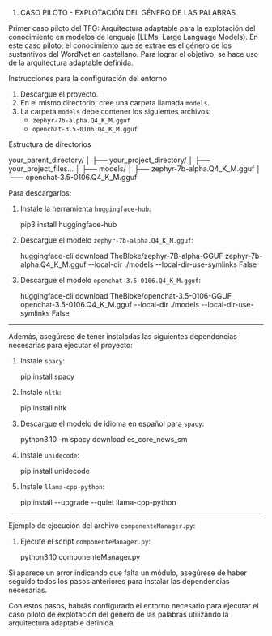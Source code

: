 1. CASO PILOTO - EXPLOTACIÓN DEL GÉNERO DE LAS PALABRAS

Primer caso piloto del TFG: Arquitectura adaptable para la explotación del conocimiento en modelos de lenguaje (LLMs, Large Language Models).
En este caso piloto, el conocimiento que se extrae es el género de los sustantivos del WordNet en castellano.
Para lograr el objetivo, se hace uso de la arquitectura adaptable definida.

Instrucciones para la configuración del entorno

1. Descargue el proyecto.
2. En el mismo directorio, cree una carpeta llamada `models`.
3. La carpeta `models` debe contener los siguientes archivos:
   - `zephyr-7b-alpha.Q4_K_M.gguf`
   - `openchat-3.5-0106.Q4_K_M.gguf`

Estructura de directorios

your_parent_directory/
│
├── your_project_directory/
│   ├── your_project_files...
│
├── models/
│   ├── zephyr-7b-alpha.Q4_K_M.gguf
│   └── openchat-3.5-0106.Q4_K_M.gguf

Para descargarlos:

1. Instale la herramienta `huggingface-hub`:

   pip3 install huggingface-hub

2. Descargue el modelo `zephyr-7b-alpha.Q4_K_M.gguf`:

   huggingface-cli download TheBloke/zephyr-7B-alpha-GGUF zephyr-7b-alpha.Q4_K_M.gguf --local-dir ./models --local-dir-use-symlinks False

3. Descargue el modelo `openchat-3.5-0106.Q4_K_M.gguf`:

   huggingface-cli download TheBloke/openchat-3.5-0106-GGUF openchat-3.5-0106.Q4_K_M.gguf --local-dir ./models --local-dir-use-symlinks False

---

Además, asegúrese de tener instaladas las siguientes dependencias necesarias para ejecutar el proyecto:

1. Instale `spacy`:

   pip install spacy

2. Instale `nltk`:

   pip install nltk

3. Descargue el modelo de idioma en español para `spacy`:

   python3.10 -m spacy download es_core_news_sm

4. Instale `unidecode`:

   pip install unidecode

5. Instale `llama-cpp-python`:

   pip install --upgrade --quiet llama-cpp-python

---

Ejemplo de ejecución del archivo `componenteManager.py`:

1. Ejecute el script `componenteManager.py`:

   python3.10 componenteManager.py

Si aparece un error indicando que falta un módulo, asegúrese de haber seguido todos los pasos anteriores para instalar las dependencias necesarias.

Con estos pasos, habrás configurado el entorno necesario para ejecutar el caso piloto de explotación del género de las palabras utilizando la arquitectura adaptable definida.
